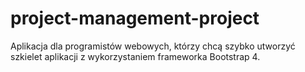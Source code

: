 # project-management-project
Aplikacja dla programistów webowych, którzy chcą szybko utworzyć szkielet aplikacji z wykorzystaniem frameworka Bootstrap 4.
